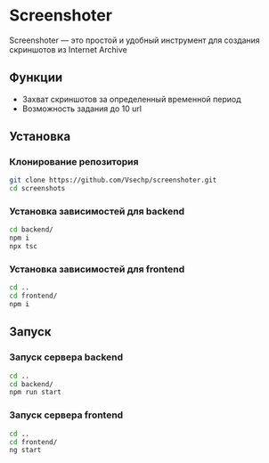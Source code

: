 # Screenshoter

Screenshoter — это простой и удобный инструмент для создания скриншотов из Internet Archive

## Функции

- Захват скриншотов за определенный временной период
- Возможность задания до 10 url

## Установка

### Клонирование репозитория

```bash
git clone https://github.com/Vsechp/screenshoter.git
cd screenshots
```
### Установка зависимостей для backend

```bash
cd backend/
npm i
npx tsc
```

### Установка зависимостей для frontend

```bash
cd ..
cd frontend/
npm i
```

## Запуск

### Запуск сервера backend

```bash
cd ..
cd backend/
npm run start
```

### Запуск сервера frontend

```bash
cd ..
cd frontend/
ng start
```


